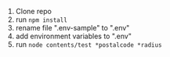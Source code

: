 1. Clone repo
2. run `npm install`
3. rename file ".env-sample" to ".env"
4. add environment variables to ".env"
5. run `node contents/test *postalcode *radius`